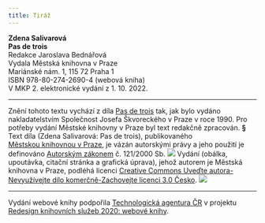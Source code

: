 ```yaml
---
title: Tiráž
---
```


**Zdena Salivarová    
Pas de trois**  
Redakce Jaroslava Bednářová  
Vydala Městská knihovna v Praze  
Mariánské nám. 1, 115 72 Praha 1  
ISBN 978-80-274-2690-4 (webová kniha)  
V MKP 2. elektronické vydání z 1. 10. 2022.

***

Znění tohoto textu vychází z díla [Pas de trois](https://search.mlp.cz/cz/titul/pas-de-trois/30684/#book-content) tak, jak bylo vydáno nakladatelstvím Společnost Josefa Škvoreckého v Praze v roce 1990. Pro potřeby vydání Městské knihovny v Praze byl text redakčně zpracován.
**§**
Text díla (Zdena Salivarová: Pas de trois), publikovaného [Městskou knihovnou v Praze](https://www.mlp.cz/cz/), je vázán autorskými právy a jeho použití je definováno [Autorským zákonem](https://www.mkcr.cz/predpisy-zakonu-709.html) č. 121/2000 Sb.
![](../Images/image001.jpg)
Vydání (obálka, upoutávka, citační stránka a grafická úprava), jehož autorem je Městská knihovna v Praze, podléhá licenci [Creative Commons Uveďte autora-Nevyužívejte dílo komerčně-Zachovejte licenci 3.0 Česko](https://creativecommons.org/licenses/by-nc-sa/3.0/cz/).
![](../Images/image002.jpg)

***

Vydání webové knihy podpořila [Technologická agentura ČR](https://www.tacr.cz/) v projektu [Redesign knihovních služeb 2020: webové knihy](https://starfos.tacr.cz/cs/project/TL04000391).